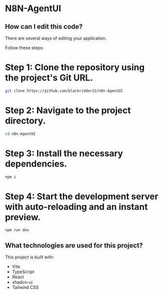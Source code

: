 # N8N-AgentUI

## How can I edit this code?

There are several ways of editing your application.

Follow these steps:
# Step 1: Clone the repository using the project's Git URL.
```sh
git clone https://github.com/blackridder22/n8n-AgentUI
```

# Step 2: Navigate to the project directory.
```sh
cd n8n-AgentUI
```

# Step 3: Install the necessary dependencies.
```sh
npm i
```

# Step 4: Start the development server with auto-reloading and an instant preview.

```sh
npm run dev
```

## What technologies are used for this project?

This project is built with:

- Vite
- TypeScript
- React
- shadcn-ui
- Tailwind CSS
